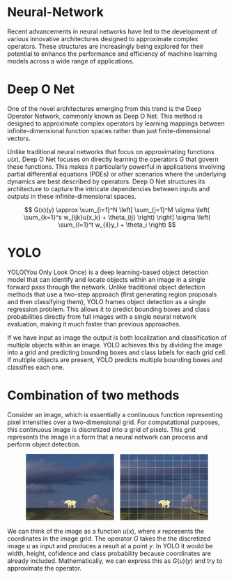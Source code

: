 
# Neural-Network
Recent advancements in neural networks have led to the development of various innovative architectures designed to approximate complex operators. These structures are increasingly being explored for their potential to enhance the performance and efficiency of machine learning models across a wide range of applications.
# Deep O Net
One of the novel architectures emerging from this trend is the Deep Operator Network, commonly known as Deep O Net. This method is designed to approximate complex operators by learning mappings between infinite-dimensional function spaces rather than just finite-dimensional vectors. 

Unlike traditional neural networks that focus on approximating functions $u(x)$, Deep O Net focuses on directly learning the operators $G$ that govern these functions. This makes it particularly powerful in applications involving partial differential equations (PDEs) or other scenarios where the underlying dynamics are best described by operators. Deep O Net structures its architecture to capture the intricate dependencies between inputs and outputs in these infinite-dimensional spaces.

$$
G(x)(y) \approx \sum_{i=1}^N \left[ \sum_{j=1}^M \sigma \left( \sum_{k=1}^s w_{ijk}u(x_k) + \theta_{ij} \right) \right] \sigma \left( \sum_{l=1}^t w_{il}y_l + \theta_i \right)
$$


# YOLO

YOLO(You Only Look Once) is a deep learning-based object detection model that can identify and locate objects within an image in a single forward pass through the network. Unlike traditional object detection methods that use a two-step approach (first generating region proposals and then classifying them), YOLO frames object detection as a single regression problem. This allows it to predict bounding boxes and class probabilities directly from full images with a single neural network evaluation, making it much faster than previous approaches.

If we have input as image the output is both localization and classification of multiple objects within an image. YOLO achieves this by dividing the image into a grid and predicting bounding boxes and class labels for each grid cell. If multiple objects are present, YOLO predicts multiple bounding boxes and classifies each one.

# Combination of two methods

Consider an image, which is essentially a continuous function representing pixel intensities over a two-dimensional grid. For computational purposes, this continuous image is discretized into a grid of pixels. This grid represents the image in a form that a neural network can process and perform object detection.

<div align="center">
  <img width="40%" src="https://raw.githubusercontent.com/2lineok/Neural-Network-combination/main/Explanation/goat_image.jpg" style="display: inline-block; margin-right: 10px;">
  <img width="40%" src="https://raw.githubusercontent.com/2lineok/Neural-Network-combination/main/Explanation/goat_image_with_grid.jpg" style="display: inline-block;">
</div>

We can think of the image as a function $u(x)$, where $x$ represents the coordinates in the image grid. The operator $G$ takes the the discretized image $u$ as input and produces a result at a point $y$. In YOLO it would be width, height, cofidence and class probability because coordinates are already included. Mathematically, we can express this as $G(u)(y)$ and try to approximate the operator.
